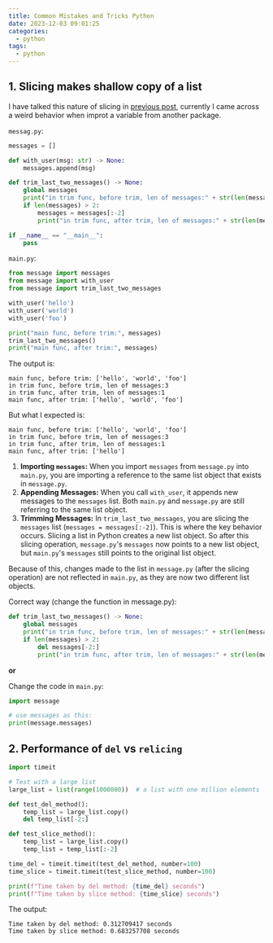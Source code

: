```yaml
---
title: Common Mistakes and Tricks Python
date: 2023-12-03 09:01:25
categories:
  - python
tags:
  - python
---
```


## 1. Slicing makes shallow copy of a list

I have talked this nature of slicing in [previous post](https://davidzhu.xyz/post/python/basics/001-collections/), currently I came across a weird behavior when improt a variable from another package. 

`messag.py`:

```python
messages = []

def with_user(msg: str) -> None:
    messages.append(msg)

def trim_last_two_messages() -> None:
    global messages
    print("in trim func, before trim, len of messages:" + str(len(messages)))
    if len(messages) > 2:
        messages = messages[:-2]
        print("in trim func, after trim, len of messages:" + str(len(messages)))

if __name__ == "__main__":
    pass
```

`main.py`:

```python
from message import messages
from message import with_user
from message import trim_last_two_messages

with_user('hello')
with_user('world')
with_user('foo')

print("main func, before trim:", messages)
trim_last_two_messages()
print("main func, after trim:", messages)
```

The output is:

```
main func, before trim: ['hello', 'world', 'foo']
in trim func, before trim, len of messages:3
in trim func, after trim, len of messages:1
main func, after trim: ['hello', 'world', 'foo']
```

But what I expected is:

```
main func, before trim: ['hello', 'world', 'foo']
in trim func, before trim, len of messages:3
in trim func, after trim, len of messages:1
main func, after trim: ['hello']
```

1. **Importing `messages`:** When you import `messages` from `message.py` into `main.py`, you are importing a reference to the same list object that exists in `message.py`.
2. **Appending Messages:** When you call `with_user`, it appends new messages to the `messages` list. Both `main.py` and `message.py` are still referring to the same list object.
3. **Trimming Messages:** In `trim_last_two_messages`, you are slicing the `messages` list (`messages = messages[:-2]`). This is where the key behavior occurs. Slicing a list in Python creates a new list object. So after this slicing operation, `message.py`'s `messages` now points to a new list object, but `main.py`'s `messages` still points to the original list object.

Because of this, changes made to the list in `message.py` (after the slicing operation) are not reflected in `main.py`, as they are now two different list objects.

Correct way (change the function in message.py):

```python
def trim_last_two_messages() -> None:
    global messages
    print("in trim func, before trim, len of messages:" + str(len(messages)))
    if len(messages) > 2:
        del messages[-2:]
        print("in trim func, after trim, len of messages:" + str(len(messages)))
```

**or** 

Change the code in `main.py`:

```py
import message

# use messages as this:
print(message.messages)
```

## 2. Performance of `del` vs `relicing`

```python
import timeit

# Test with a large list
large_list = list(range(1000000))  # a list with one million elements

def test_del_method():
    temp_list = large_list.copy()
    del temp_list[-2:]

def test_slice_method():
    temp_list = large_list.copy()
    temp_list = temp_list[:-2]

time_del = timeit.timeit(test_del_method, number=100)
time_slice = timeit.timeit(test_slice_method, number=100)

print(f"Time taken by del method: {time_del} seconds")
print(f"Time taken by slice method: {time_slice} seconds")
```

The output:

```
Time taken by del method: 0.312709417 seconds
Time taken by slice method: 0.683257708 seconds
```

